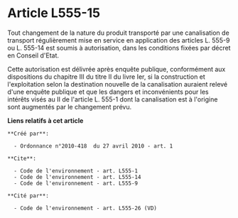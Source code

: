 # Article L555-15

Tout changement de la nature du produit transporté par une canalisation de transport régulièrement mise en service en
application des articles L. 555-9 ou L. 555-14 est soumis à autorisation, dans les conditions fixées par décret en Conseil
d'Etat. 

Cette autorisation est délivrée après enquête publique, conformément aux dispositions du chapitre III du titre II du livre
Ier, si la construction et l'exploitation selon la destination nouvelle de la canalisation auraient relevé d'une enquête
publique et que les dangers et inconvénients pour les intérêts visés au II de l'article L. 555-1 dont la canalisation est à
l'origine sont augmentés par le changement prévu.

**Liens relatifs à cet article**

	**Créé par**:

	  - Ordonnance n°2010-418  du 27 avril 2010 - art. 1

	**Cite**:

	  - Code de l'environnement - art. L555-1
	  - Code de l'environnement - art. L555-14
	  - Code de l'environnement - art. L555-9

	**Cité par**:

	  - Code de l'environnement - art. L555-26 (VD)
